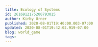 ```yaml
---
title: Ecology of Systems
id: 2616912175200793015
author: Kirby Urner
published: 2020-08-01T19:40:00.003-07:00
updated: 2020-08-01T19:42:02.919-07:00
blog: world_game
tags: 
---
```


